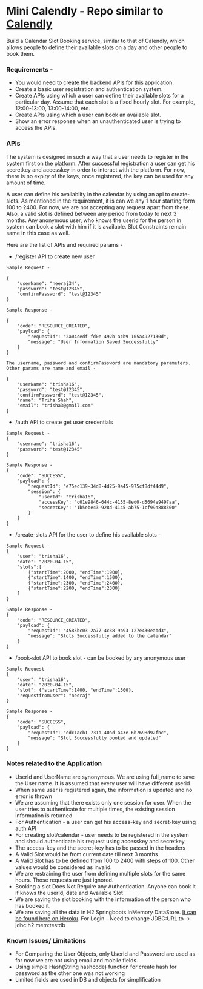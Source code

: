 # Mini Calendly - Repo similar to [Calendly](https://calendly.com/) 
Build a Calendar Slot Booking service, similar to that of Calendly, which allows people
to define their available slots on a day and other people to book them.

### Requirements - 
* You would need to create the backend APIs for this application.
* Create a basic user registration and authentication system.
* Create APIs using which a user can define their available slots for a particular day. Assume that each slot is a fixed hourly slot. For example, 12:00-13:00, 13:00-14:00, etc.
* Create APIs using which a user can book an available slot.
* Show an error response when an unauthenticated user is trying to access the APIs.

### APIs
The system is designed in such a way that a user needs to register in the system first on the platform. After successful registration
a user can get his secretkey and accesskey in order to interact with the platform. For now, there is no expiry of the keys, once registered,
the key can be used for any amount of time.

A user can define his availablity in the calendar by using an api to create-slots. As mentioned in the requirement, it is can we any 1 hour starting form 100 to 2400.
For now, we are not accepting any request apart from these. Also, a valid slot is defined between any period from today to next 3 months.
Any anonymous user, who knows the userid for the person in system can book a slot with him if it is available. Slot Constraints remain same in this case as well.

Here are the list of APIs and required params -

* /register
API to create new user
```
Sample Request -

{
	"userName": "neeraj34",
	"password": "test@12345",
	"confirmPassword": "test@12345"
}

Sample Response -

{
    "code": "RESOURCE_CREATED",
    "payload": {
        "requestId": "2a04cedf-fd0e-492b-acb9-105a4927130d",
        "message": "User Information Saved Successfully"
    }
}

The username, password and confirmPassword are mandatory parameters. Other params are name and email -

{
	"userName": "trisha16",
	"password": "test@12345",
	"confirmPassword": "test@12345",
	"name": "Triha Shah",
	"email": "trisha3@gmail.com"
}

```
* /auth
API to create get user credentials
```
Sample Request -
{
	"username": "trisha16",
	"password": "test@12345"
}

Sample Response -
{
    "code": "SUCCESS",
    "payload": {
        "requestId": "e75ec139-34d8-4d25-9a45-975cf8df44d9",
        "session": {
            "userId": "trisha16",
            "accessKey": "c01e9846-644c-4155-8ed0-d5694e9497aa",
            "secretKey": "1b5ebe43-928d-4145-ab75-1cf99a888300"
        }
    }
}

```
* /create-slots
API for the user to define his available slots -
```
Sample Request -
{
	"user": "trisha16",
	"date": "2020-04-15",
	"slots":[
		{"startTime":2000, "endTime":1900},
		{"startTime":1400, "endTime":1500},
		{"startTime":2300, "endTime":2400},
		{"startTime":2200, "endTime":2300}
	]
}

Sample Response -
{
    "code": "RESOURCE_CREATED",
    "payload": {
        "requestId": "4585bc03-2a77-4c38-9b93-127e430eabd3",
        "message": "Slots Successfully added to the calendar"
    }
}
```
* /book-slot
API to book slot - can be booked by any anonymous user
```
Sample Request -
{
	"user": "trisha16",
	"date": "2020-04-15",
	"slot": {"startTime":1400, "endTime":1500},
	"requestfromUser": "neeraj"
}

Sample Response -
{
    "code": "SUCCESS",
    "payload": {
        "requestId": "edc1acb1-731a-40ad-a43e-6b7698d92fbc",
        "message": "Slot Successfully booked and updated"
    }
}
```

### Notes related to the Application
* UserId and UserName are synonymous. We are using full_name to save the User name. It is assumed that every user will have different userid
* When same user is registered again, the information is updated and no error is thrown
* We are assuming that there exists only one session for user. When the user tries to authenticate for multiple times, the existing session information is returned
* For Authentication - a user can get his access-key and secret-key using auth API
* For creating slot/calendar - user needs to be registered in the system and should authenticate his request using accesskey and secretkey
* The access-key and the secret-key has to be passed in the headers
* A Valid Slot would be from current date till next 3 months
* A Valid Slot has to be defined from 100 to 2400 with steps of 100. Other values would be considered as invalid.
* We are restraining the user from defining multiple slots for the same hours. Those requests are just ignored.
* Booking a slot Does Not Require any Authentication. Anyone can book it if knows the userId, date and Available Slot
* We are saving the slot booking with the information of the person who has booked it.
* We are saving all the data in H2 Springboots InMemory DataStore. [It can be found here on Heroku](https://mini-calendly.herokuapp.com/h2-console). For Login - Need to change JDBC:URL to -> jdbc:h2:mem:testdb

### Known Issues/ Limitations
* For Comparing the User Objects, only UserId and Password are used as for now we are not using email and mobile fields.
* Using simple Hash(String hashcode) function for create hash for password as the other one was not working
* Limited fields are used in DB and objects for simplification
